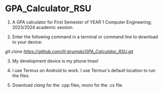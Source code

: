 # GPA_Calculator_RSU

1. A GPA calculator for First Semester of YEAR 1 Computer Engineering; 2023/2024 academic session.

2. Enter the following command in a terminal or command line to download to your device:

_git clone https://github.com/lil-brumski/GPA_Calculator_RSU.git_

3. My development device is my phone lmao! 

4. I use Termux on Android to work. I use Termux's default location to run the files.

5. Download *clang* for the .cpp files, *mono* for the .cs file.